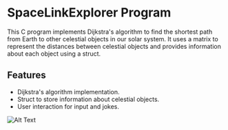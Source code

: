 # SpaceLinkExplorer Program

This C program implements Dijkstra's algorithm to find the shortest path from Earth to other celestial objects in our solar system. It uses a matrix to represent the distances between celestial objects and provides information about each object using a struct.

## Features

- Dijkstra's algorithm implementation.
- Struct to store information about celestial objects.
- User interaction for input and jokes.

![Alt Text](https://media.hswstatic.com/)
